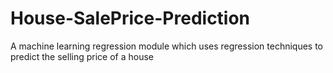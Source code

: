 # House-SalePrice-Prediction
A machine learning regression module which uses regression techniques to predict the selling price of a house 
